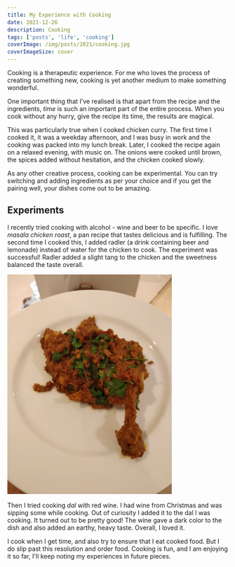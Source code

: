 ```yaml
---
title: My Experience with Cooking
date: 2021-12-26
description: Cooking
tags: ['posts', 'life', 'cooking']
coverImage: /img/posts/2021/cooking.jpg
coverImageSize: cover
---
```


Cooking is a therapeutic experience. For me who loves the process of creating something new, cooking is yet another medium to make something wonderful.

One important thing that I’ve realised is that apart from the recipe and the ingredients, _time_ is such an important part of the entire process. When you cook without any hurry, give the recipe its time, the results are magical.

This was particularly true when I cooked chicken curry. The first time I cooked it, it was a weekday afternoon, and I was busy in work and the cooking was packed into my lunch break. Later, I cooked the recipe again on a relaxed evening, with music on. The onions were cooked until brown, the spices added without hesitation, and the chicken cooked slowly.

As any other creative process, cooking can be experimental. You can try switching and adding ingredients as per your choice and if you get the pairing well, your dishes come out to be amazing.

## Experiments

I recently tried cooking with alcohol - wine and beer to be specific. I love _masala chicken roast_, a pan recipe that tastes delicious and is fulfilling. The second time I cooked this, I added radler (a drink containing beer and lemonade) instead of water for the chicken to cook. The experiment was successful! Radler added a slight tang to the chicken and the sweetness balanced the taste overall.

<img src="/img/posts/2021/cooking-2.jpg" height="500" >

Then I tried cooking _dal_ with red wine. I had wine from Christmas and was sipping some while cooking. Out of curiosity I added it to the dal I was cooking. It turned out to be pretty good! The wine gave a dark color to the dish and also added an earthy, heavy taste. Overall, I loved it.

I cook when I get time, and also try to ensure that I eat cooked food. But I do slip past this resolution and order food. Cooking is fun, and I am enjoying it so far, I'll keep noting my experiences in future pieces.
